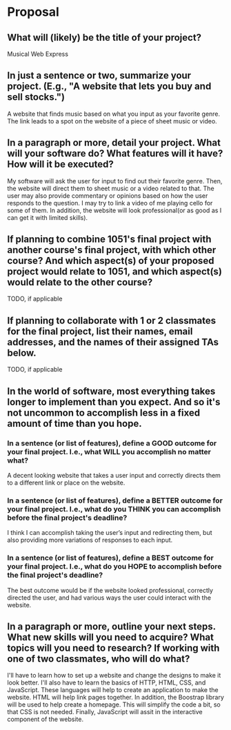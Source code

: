 # Proposal

## What will (likely) be the title of your project?

Musical Web Express

## In just a sentence or two, summarize your project. (E.g., "A website that lets you buy and sell stocks.")

A website that finds music based on what you input as your favorite genre. The link leads to a spot on the website of a piece of sheet music or video.

## In a paragraph or more, detail your project. What will your software do? What features will it have? How will it be executed?

My software will ask the user for input to find out their favorite genre. Then, the website will direct them to sheet music or a video related to that. The user may also provide commentary or opinions based on how the user responds to the question. I may try to link a video of me playing cello for some of them. In addition, the website will look professional(or as good as I can get it with limited skills).

## If planning to combine 1051's final project with another course's final project, with which other course? And which aspect(s) of your proposed project would relate to 1051, and which aspect(s) would relate to the other course?

TODO, if applicable

## If planning to collaborate with 1 or 2 classmates for the final project, list their names, email addresses, and the names of their assigned TAs below.

TODO, if applicable

## In the world of software, most everything takes longer to implement than you expect. And so it's not uncommon to accomplish less in a fixed amount of time than you hope.

### In a sentence (or list of features), define a GOOD outcome for your final project. I.e., what WILL you accomplish no matter what?

A decent looking website that takes a user input and correctly directs them to a different link or place on the website. 

### In a sentence (or list of features), define a BETTER outcome for your final project. I.e., what do you THINK you can accomplish before the final project's deadline?

I think I can accomplish taking the user’s input and redirecting them, but also providing more variations of responses to each input. 

### In a sentence (or list of features), define a BEST outcome for your final project. I.e., what do you HOPE to accomplish before the final project's deadline?

The best outcome would be if the website looked professional, correctly directed the user, and had various ways the user could interact with the website. 

## In a paragraph or more, outline your next steps. What new skills will you need to acquire? What topics will you need to research? If working with one of two classmates, who will do what?
I'll have to learn how to set up a website and change the designs to make it look better. I'll also have to learn the basics of HTTP, HTML, CSS, and JavaScript. These languages will help to create an application to make the website. HTML will help link pages together. In addition, the Boostrap library will be used to help create a homepage. This will simplify the code a bit, so that CSS is not needed. Finally, JavaScript will assit in the interactive component of the website.  

